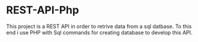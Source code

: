 # REST-API-Php
This project is a REST API in order to retrive data from a sql datbase. To this end i use PHP with Sql commands for creating database to develop this API.
